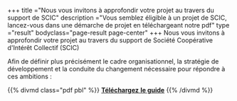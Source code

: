 +++
title ="Nous vous invitons à approfondir votre projet au travers du support de SCIC"
description ="Vous semblez éligible à un projet de SCIC, lancez-vous dans une démarche de projet en téléchargeant notre pdf"
type ="result"
bodyclass="page-result page-center"
+++
Nous vous invitons à approfondir votre projet au travers du support de Société Coopérative d'Intérêt Collectif (SCIC)

Afin de définir plus précisément le cadre organisationnel,
la stratégie de développement et la conduite du changement nécessaire pour répondre à ces ambitions : 

{{% divmd class="pdf pbl" %}}
[**Téléchargez** **le guide**](/pdf/guide-scic.pdf)
{{% /divmd %}}